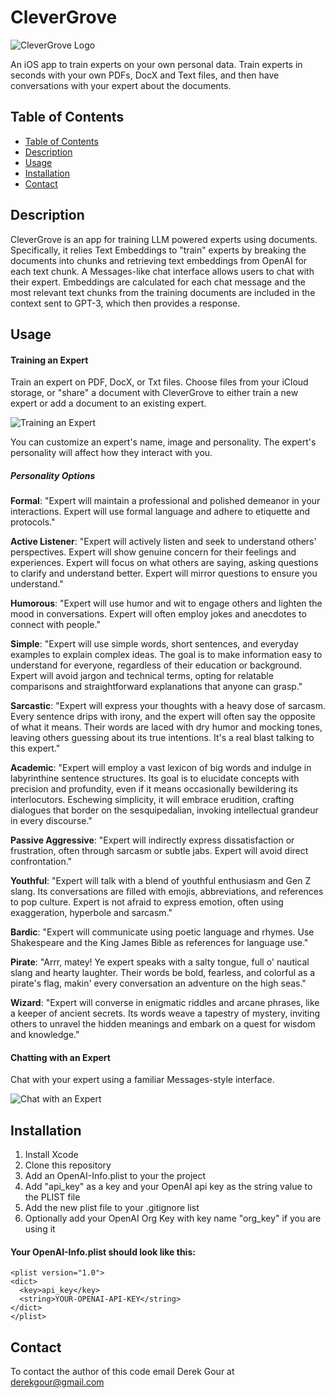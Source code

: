 # CleverGrove

![CleverGrove Logo](app_images/CleverGrove.png)

An iOS app to train experts on your own personal data. Train experts in seconds with your own PDFs, DocX and Text files, and then have conversations with your expert about the documents.

## Table of Contents

- [Table of Contents](#table-of-contents)
- [Description](#description)
- [Usage](#usage)
- [Installation](#installation)
- [Contact](#contact)


## Description
CleverGrove is an app for training LLM powered experts using documents. Specifically, it relies Text Embeddings to "train" experts by breaking the documents into chunks and retrieving text embeddings from OpenAI for each text chunk. A Messages-like chat interface allows users to chat with their expert. Embeddings are calculated for each chat message and the most relevant text chunks from the training documents are included in the context sent to GPT-3, which then provides a response.

## Usage
#### Training an Expert
Train an expert on PDF, DocX, or Txt files. Choose files from your iCloud storage, or "share" a document with CleverGrove to either train a new expert or add a document to an existing expert.

![Training an Expert](/app_images/trainExpert.png)

You can customize an expert's name, image and personality. The expert's personality will affect how they interact with you. 

##### Personality Options
**Formal**: "Expert will maintain a professional and polished demeanor in your interactions. Expert will use formal language and adhere to etiquette and protocols."
        
**Active Listener**: "Expert will actively listen and seek to understand others' perspectives. Expert will show genuine concern for their feelings and experiences. Expert will focus on what others are saying, asking questions to clarify and understand better. Expert will mirror questions to ensure you understand."
        
**Humorous**: "Expert will use humor and wit to engage others and lighten the mood in conversations. Expert will often employ jokes and anecdotes to connect with people."
        
**Simple**: "Expert will use simple words, short sentences, and everyday examples to explain complex ideas. The goal is to make information easy to understand for everyone, regardless of their education or background. Expert will avoid jargon and technical terms, opting for relatable comparisons and straightforward explanations that anyone can grasp."
        
**Sarcastic**: "Expert will express your thoughts with a heavy dose of sarcasm. Every sentence drips with irony, and the expert will often say the opposite of what it means. Their words are laced with dry humor and mocking tones, leaving others guessing about its true intentions. It's a real blast talking to this expert."
        
**Academic**:  "Expert will employ a vast lexicon of big words and indulge in labyrinthine sentence structures. Its goal is to elucidate concepts with precision and profundity, even if it means occasionally bewildering its interlocutors. Eschewing simplicity, it will embrace erudition, crafting dialogues that border on the sesquipedalian, invoking intellectual grandeur in every discourse."
        
**Passive Aggressive**: "Expert will indirectly express dissatisfaction or frustration, often through sarcasm or subtle jabs. Expert will avoid direct confrontation."
        
**Youthful**: "Expert will talk with a blend of youthful enthusiasm and Gen Z slang. Its conversations are filled with emojis, abbreviations, and references to pop culture. Expert is not afraid to express emotion, often using exaggeration, hyperbole and sarcasm."
        
**Bardic**: "Expert will communicate using poetic language and rhymes. Use Shakespeare and the King James Bible as references for language use."
        
**Pirate**: "Arrr, matey! Ye expert speaks with a salty tongue, full o' nautical slang and hearty laughter. Their words be bold, fearless, and colorful as a pirate's flag, makin' every conversation an adventure on the high seas."
        
**Wizard**: "Expert will converse in enigmatic riddles and arcane phrases, like a keeper of ancient secrets. Its words weave a tapestry of mystery, inviting others to unravel the hidden meanings and embark on a quest for wisdom and knowledge."

#### Chatting with an Expert

Chat with your expert using a familiar Messages-style interface.

![Chat with an Expert](/app_images/expertChat.png)

## Installation
1. Install Xcode
2. Clone this repository
3. Add an OpenAI-Info.plist to your the project
4. Add "api_key" as a key and your OpenAI api key as the string value to the PLIST file
5. Add the new plist file to your .gitignore list
6. Optionally add your OpenAI Org Key with key name "org_key" if you are using it

#### Your OpenAI-Info.plist should look like this:

```
<plist version="1.0">
<dict>
  <key>api_key</key>
  <string>YOUR-OPENAI-API-KEY</string>
</dict>
</plist>
```

## Contact
To contact the author of this code email Derek Gour at derekgour@gmail.com 


